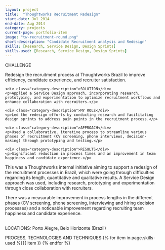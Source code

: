 ```yaml
---
layout: project
title:  "Thoughtworks Recruitment Redesign"
start-date: Jul 2014
end-date: Aug 2014
category: projects
current-page: portfolio-item
image: "tw-recruitment-round.png"
short-description: "Candidate Recruitment analysis and Redesign"
skills: [Research, Service Design, Design Sprints]
skills-used: [Research, Service Design, Design Sprints]
---
```


<div class="project-summary"> 
    <div class="category-description">CHALLENGE</div>
    <p>Redesign the recruitment process at Thoughtworks Brazil to improve efficiency, candidate experience, and recruiter satisfaction.</p>

    <div class="category-description">SOLUTION</div>
    <p>Applied a Service Design approach, incorporating research, prototyping, and experimentation to optimize recruitment workflows and enhance collaboration with recruiters.</p>
    
    <div class="category-description">MY ROLE</div>
    <p>Led the redesign efforts by conducting research and facilitating design sprints to address pain points in the recruitment process.</p>
    
    <div class="category-description">APPROACH</div>
    <p>Used a collaborative, iterative process to streamline various phases of recruitment (CV screening, phone interviews, decision-making) through prototyping and testing.</p>

    <div class="category-description">RESULTS</div>
    <p>Significant reduction in process times and an improvement in team happiness and candidate experience.</p>
</div>


This was a Thoughtworks internal initiative aiming to support a redesign of the recruitment processes in Brazil, which were going through difficulties regarding its length, quantitative and qualitative results. A Service Design approach was used, including research, prototyping and experimentation through close collaboration with recruiters.

There was a measurable improvement in process lengths in the different phases (CV screening, phone screening, interviewing and hiring decision processes) and a noticeable improvement regarding recruiting team happiness and candidate experience.

<br>
<span class="category-description">LOCATIONS:</span>
Porto Alegre, Belo Horizonte (Brazil)

<span class="category-description">PROCESS, TECHNOLOGIES AND TECHNIQUES:</span>{% for item in page.skills-used %}<span class="skill-item">{{ item }}</span> {% endfor %} 